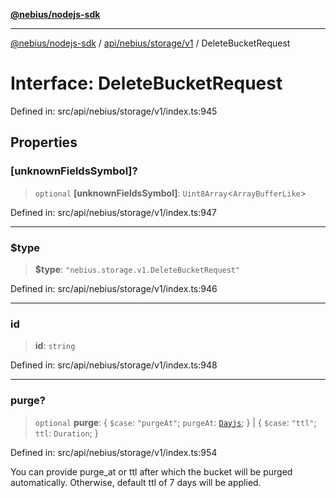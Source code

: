 [**@nebius/nodejs-sdk**](../../../../../README.md)

---

[@nebius/nodejs-sdk](../../../../../README.md) / [api/nebius/storage/v1](../README.md) / DeleteBucketRequest

# Interface: DeleteBucketRequest

Defined in: src/api/nebius/storage/v1/index.ts:945

## Properties

### \[unknownFieldsSymbol\]?

> `optional` **\[unknownFieldsSymbol\]**: `Uint8Array`\<`ArrayBufferLike`\>

Defined in: src/api/nebius/storage/v1/index.ts:947

---

### $type

> **$type**: `"nebius.storage.v1.DeleteBucketRequest"`

Defined in: src/api/nebius/storage/v1/index.ts:946

---

### id

> **id**: `string`

Defined in: src/api/nebius/storage/v1/index.ts:948

---

### purge?

> `optional` **purge**: \{ `$case`: `"purgeAt"`; `purgeAt`: [`Dayjs`](../../../../../runtime/protos/core/dayjs/classes/Dayjs.md); \} \| \{ `$case`: `"ttl"`; `ttl`: `Duration`; \}

Defined in: src/api/nebius/storage/v1/index.ts:954

You can provide purge_at or ttl after which the bucket will be purged automatically.
Otherwise, default ttl of 7 days will be applied.

